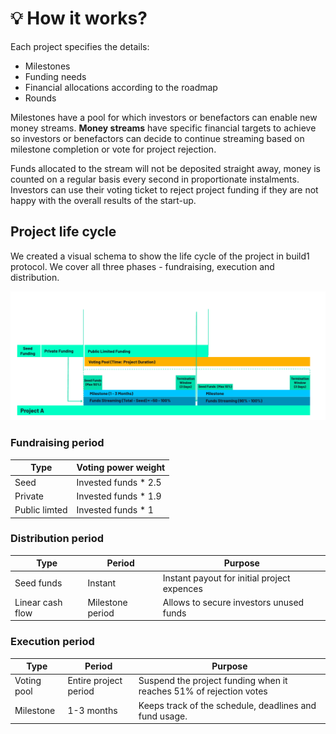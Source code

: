 # 💡 How it works?

Each project specifies the details:

* Milestones
* Funding needs
* Financial allocations according to the roadmap
* Rounds

Milestones have a pool for which investors or benefactors can enable new money streams. **Money streams** have specific financial targets to achieve so investors or benefactors can decide to continue streaming based on milestone completion or vote for project rejection. 

 
Funds allocated to the stream will not be deposited straight away, money is counted on a regular basis every second in proportionate instalments. Investors can use their voting ticket to reject project funding if they are not happy with the overall results of the start-up. 

## Project life cycle&#x20;

We created a visual schema to show the life cycle of the project in build1 protocol. We cover all three phases - fundraising, execution and distribution. 

![Lifecycle of project in time](<../../.gitbook/assets/Project_Cycle.png>)

### Fundraising period

| Type          | Voting power weight   |
| ------------- | --------------------- |
| Seed          | Invested funds \* 2.5 |
| Private       | Invested funds \* 1.9 |
| Public limted | Invested funds \* 1   |

### Distribution period

| Type             | Period           | Purpose                                     |
| ---------------- | ---------------- | ------------------------------------------- |
| Seed funds       | Instant          | Instant payout for initial project expences |
| Linear cash flow | Milestone period | Allows to secure investors unused funds     |

### Execution period

| Type        | Period                | Purpose                                                            |
| ----------- | --------------------- | ------------------------------------------------------------------ |
| Voting pool | Entire project period | Suspend the project funding when it reaches 51% of rejection votes |
| Milestone   | 1-3 months            | Keeps track of the schedule, deadlines and fund usage.             |



